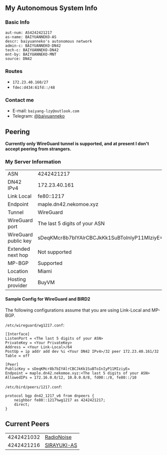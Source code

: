 ## My Autonomous System Info

### Basic Info

```
aut-num: AS4242421217
as-name: BAIYUANNEKO-AS
descr: baiyuanneko's autonomous network
admin-c: BAIYUANNEKO-DN42
tech-c: BAIYUANNEKO-DN42
mnt-by: BAIYUANNEKO-MNT
source: DN42
```

### Routes

* `172.23.40.160/27`
* `fdec:d434:61fd::/48`

### Contact me

* E-mail: `baiyang-lzy@outlook.com`
* Telegram: [@baiyuanneko](https://t.me/baiyuanneko)


## Peering

**Currently only WireGuard tunnel is supported, and at present I don't accept peering from strangers.**

### My Server Information

<table>
    <tr>
        <td>ASN</td>
        <td>4242421217</td>
    </tr>
    <tr>
        <td>DN42 IPv4</td>
        <td>172.23.40.161</td>
    </tr>
    <tr>
        <td>Link Local</td>
        <td>fe80::1217</td>
    </tr>
    <tr>
        <td>Endpoint</td>
        <td>maple.dn42.nekomoe.xyz</td>
    </tr>
    <tr>
        <td>Tunnel</td>
        <td>WireGuard</td>
    </tr>
    <tr>
        <td>WireGuard port</td>
        <td>The last 5 digits of your ASN</td>
    </tr>
    <tr>
        <td>WireGuard public key</td>
        <td>sDeqKMcr8b7bIYAlrCBCJkKk1SuBToInIyP11MIziyE=</td>
    </tr>
    <tr>
        <td>Extended next hop</td>
        <td>Not supported</td>
    </tr>
    <tr>
        <td>MP-BGP</td>
        <td>Supported</td>
    </tr>
    <tr>
        <td>Location</td>
        <td>Miami</td>
    </tr>
    <tr>
        <td>Hosting provider</td>
        <td>BuyVM</td>
    </tr>
</table>

#### Sample Config for WireGuard and BIRD2

The following configurations assume that you are using Link-Local and MP-BGP.

`/etc/wireguard/wg1217.conf`:

```
[Interface]
ListenPort = <The last 5 digits of your ASN>
PrivateKey = <Your PrivateKey>
Address = <Your Link-Local>/64
PostUp = ip addr add dev %i <Your DN42 IPv4>/32 peer 172.23.40.161/32
Table = off

[Peer]
PublicKey = sDeqKMcr8b7bIYAlrCBCJkKk1SuBToInIyP11MIziyE=
Endpoint = maple.dn42.nekomoe.xyz:<The last 5 digits of your ASN>
AllowedIPs = 172.16.0.0/12, 10.0.0.0/8, fd00::/8, fe80::/10

```

`/etc/bird/peers/1217.conf`:

```
protocol bgp dn42_1217_v6 from dnpeers {
    neighbor fe80::1217%wg1217 as 4242421217;
    direct;
}

```

## Current Peers

<table>
    <tr>
        <td>4242421032</td>
        <td><a href="https://dn42.atri.tk" target="_blank">RadioNoise</a></td>
    </tr>
    <tr>
        <td>4242421216</td>
        <td><a href="https://koishi514.ml/blog/bbg/index.html?type=page&filename=jMKGY8rFwYiH.md" target="_blank">SIRAYUKI-AS</a></td>
    </tr>
</table>
